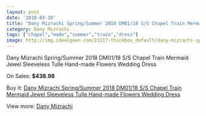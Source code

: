 ```yaml
---
layout: post
date: '2018-03-10'
title: "Dany Mizrachi Spring/Summer 2018 DM01/18 S/S Chapel Train Mermaid Jewel Sleeveless Tulle Hand-made Flowers Wedding Dress"
category: Dany Mizrachi
tags: ["chapel","made","summer","train","dress"]
image: http://img.idealgown.com/23217-thickbox_default/dany-mizrachi-spring-summer-2018-dm01-18-s-s-chapel-train-mermaid-jewel-sleeveless-tulle-hand-made-flowers-wedding-dress.jpg
---
```

Dany Mizrachi Spring/Summer 2018 DM01/18 S/S Chapel Train Mermaid Jewel Sleeveless Tulle Hand-made Flowers Wedding Dress

On Sales: **$438.98**
<a href="https://www.idealgown.com/en/dany-mizrachi/8972-dany-mizrachi-spring-summer-2018-dm01-18-s-s-chapel-train-mermaid-jewel-sleeveless-tulle-hand-made-flowers-wedding-dress.html"><amp-img layout="responsive" width="600" height="600" src="//img.idealgown.com/23217-thickbox_default/dany-mizrachi-spring-summer-2018-dm01-18-s-s-chapel-train-mermaid-jewel-sleeveless-tulle-hand-made-flowers-wedding-dress.jpg" alt="Dany Mizrachi Spring/Summer 2018 DM01/18 S/S Chapel Train Mermaid Jewel Sleeveless Tulle Hand-made Flowers Wedding Dress 0" /></a>
<a href="https://www.idealgown.com/en/dany-mizrachi/8972-dany-mizrachi-spring-summer-2018-dm01-18-s-s-chapel-train-mermaid-jewel-sleeveless-tulle-hand-made-flowers-wedding-dress.html"><amp-img layout="responsive" width="600" height="600" src="//img.idealgown.com/23221-thickbox_default/dany-mizrachi-spring-summer-2018-dm01-18-s-s-chapel-train-mermaid-jewel-sleeveless-tulle-hand-made-flowers-wedding-dress.jpg" alt="Dany Mizrachi Spring/Summer 2018 DM01/18 S/S Chapel Train Mermaid Jewel Sleeveless Tulle Hand-made Flowers Wedding Dress 1" /></a>
<a href="https://www.idealgown.com/en/dany-mizrachi/8972-dany-mizrachi-spring-summer-2018-dm01-18-s-s-chapel-train-mermaid-jewel-sleeveless-tulle-hand-made-flowers-wedding-dress.html"><amp-img layout="responsive" width="600" height="600" src="//img.idealgown.com/23220-thickbox_default/dany-mizrachi-spring-summer-2018-dm01-18-s-s-chapel-train-mermaid-jewel-sleeveless-tulle-hand-made-flowers-wedding-dress.jpg" alt="Dany Mizrachi Spring/Summer 2018 DM01/18 S/S Chapel Train Mermaid Jewel Sleeveless Tulle Hand-made Flowers Wedding Dress 2" /></a>
<a href="https://www.idealgown.com/en/dany-mizrachi/8972-dany-mizrachi-spring-summer-2018-dm01-18-s-s-chapel-train-mermaid-jewel-sleeveless-tulle-hand-made-flowers-wedding-dress.html"><amp-img layout="responsive" width="600" height="600" src="//img.idealgown.com/23219-thickbox_default/dany-mizrachi-spring-summer-2018-dm01-18-s-s-chapel-train-mermaid-jewel-sleeveless-tulle-hand-made-flowers-wedding-dress.jpg" alt="Dany Mizrachi Spring/Summer 2018 DM01/18 S/S Chapel Train Mermaid Jewel Sleeveless Tulle Hand-made Flowers Wedding Dress 3" /></a>
<a href="https://www.idealgown.com/en/dany-mizrachi/8972-dany-mizrachi-spring-summer-2018-dm01-18-s-s-chapel-train-mermaid-jewel-sleeveless-tulle-hand-made-flowers-wedding-dress.html"><amp-img layout="responsive" width="600" height="600" src="//img.idealgown.com/23218-thickbox_default/dany-mizrachi-spring-summer-2018-dm01-18-s-s-chapel-train-mermaid-jewel-sleeveless-tulle-hand-made-flowers-wedding-dress.jpg" alt="Dany Mizrachi Spring/Summer 2018 DM01/18 S/S Chapel Train Mermaid Jewel Sleeveless Tulle Hand-made Flowers Wedding Dress 4" /></a>

Buy it: [Dany Mizrachi Spring/Summer 2018 DM01/18 S/S Chapel Train Mermaid Jewel Sleeveless Tulle Hand-made Flowers Wedding Dress](https://www.idealgown.com/en/dany-mizrachi/8972-dany-mizrachi-spring-summer-2018-dm01-18-s-s-chapel-train-mermaid-jewel-sleeveless-tulle-hand-made-flowers-wedding-dress.html "Dany Mizrachi Spring/Summer 2018 DM01/18 S/S Chapel Train Mermaid Jewel Sleeveless Tulle Hand-made Flowers Wedding Dress")

View more: [Dany Mizrachi](https://www.idealgown.com/en/109-dany-mizrachi "Dany Mizrachi")